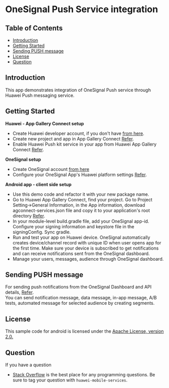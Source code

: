 # OneSignal Push Service integration

## Table of Contents
 * [Introduction](#introduction)
 * [Getting Started](#getting-started)
 * [Sending PUSH message](#sending-push-message)
 * [License](#license) 
 * [Question](#question) 
 

## Introduction
This app demonstrates integration of OneSignal Push service through Huawei Push messaging service.

## Getting Started

 **Huawei - App Gallery Connect setup**
   - Create Huawei developer account, if you don't have [from here](https://developer.huawei.com/consumer/en/). 
   - Create new project and app in App Gallery Connect [Refer](https://developer.huawei.com/consumer/en/codelab/HMSPreparation/index.html#0).   
   - Enable Huawei Push kit service in your app from Huawei App Gallery Connect [Refer](https://developer.huawei.com/consumer/en/doc/development/HMSCore-Guides/android-config-agc-0000001050170137).
   
 **OneSignal setup**
   - Create OneSignal account [from here](https://onesignal.com/) 
   - Configure your OneSignal App's Huawei platform settings [Refer](https://documentation.onesignal.com/docs/authorize-onesignal-to-send-huawei-push).
   
 **Android app - client side setup**
   - Use this demo code and refactor it with your new package name.
   - Go to Huawei App Gallery Connect, find your project. Go to Project Setting->General Information, in the App information, download agconnect-services.json file      and copy it to your application's root directory [Refer](https://developer.huawei.com/consumer/en/doc/development/HMSCore-Guides/android-integrating-sdk-0000001050040084). 
   - In your module-level build.gradle file, add your OneSignal app-id. Configure your signing information and keystore file in the signingConfig.
     Sync gradle.   
   - Run and test your app on Huawei device. 
     OneSignal automatically creates device/channel record with unique ID when user opens app for the first time.
     Make sure your device is subscribed to get notifications  and can receive notifications sent from the OneSignal dashboard.
   - Manage your users, messages, audience through OneSignal dashboard.


## Sending PUSH message
   For sending push notifications from the OneSignal Dashboard and API details, [Refer](https://documentation.onesignal.com/docs/sending-notifications).  
   You can send notification message, data message, in-app message, A/B tests, automated message for selected audience by creating segments.

## License
This sample code for android is licensed under the [Apache License, version 2.0.](http://www.apache.org/licenses/LICENSE-2.0)

## Question
If you have a question 
- [Stack Overflow](https://stackoverflow.com/questions/tagged/huawei-mobile-services) is the best place for any programming questions. 
  Be sure to tag your question with `huawei-mobile-services`.

